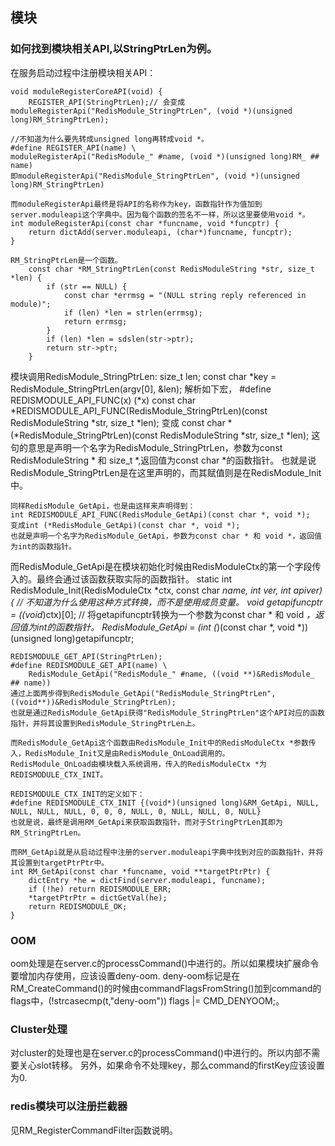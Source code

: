 ## 模块

### 如何找到模块相关API,以StringPtrLen为例。

在服务启动过程中注册模块相关API：

    void moduleRegisterCoreAPI(void) {
        REGISTER_API(StringPtrLen);// 会变成moduleRegisterApi("RedisModule_StringPtrLen", (void *)(unsigned long)RM_StringPtrLen);

    //不知道为什么要先转成unsigned long再转成void *。
    #define REGISTER_API(name) \
    moduleRegisterApi("RedisModule_" #name, (void *)(unsigned long)RM_ ## name)
    即moduleRegisterApi("RedisModule_StringPtrLen", (void *)(unsigned long)RM_StringPtrLen)

    而moduleRegisterApi最终是将API的名称作为key，函数指针作为值加到server.moduleapi这个字典中。因为每个函数的签名不一样，所以这里要使用void *。
    int moduleRegisterApi(const char *funcname, void *funcptr) {
        return dictAdd(server.moduleapi, (char*)funcname, funcptr);
    }

    RM_StringPtrLen是一个函数。
        const char *RM_StringPtrLen(const RedisModuleString *str, size_t *len) {
            if (str == NULL) {
                const char *errmsg = "(NULL string reply referenced in module)";
                if (len) *len = strlen(errmsg);
                return errmsg;
            }
            if (len) *len = sdslen(str->ptr);
            return str->ptr;
        }

模块调用RedisModule_StringPtrLen:
        size_t len;
        const char *key = RedisModule_StringPtrLen(argv[0], &len);
解析如下宏，
    #define REDISMODULE_API_FUNC(x) (*x)
    const char *REDISMODULE_API_FUNC(RedisModule_StringPtrLen)(const RedisModuleString *str, size_t *len);
    变成 const char * (*RedisModule_StringPtrLen)(const RedisModuleString *str, size_t *len); 
    这句的意思是声明一个名字为RedisModule_StringPtrLen，参数为const RedisModuleString * 和 size_t *,返回值为const char *的函数指针。
    也就是说RedisModule_StringPtrLen是在这里声明的，而其赋值则是在RedisModule_Init中。

    同样RedisModule_GetApi，也是由这样来声明得到：
    int REDISMODULE_API_FUNC(RedisModule_GetApi)(const char *, void *);
    变成int (*RedisModule_GetApi)(const char *, void *);
    也就是声明一个名字为RedisModule_GetApi，参数为const char * 和 void *，返回值为int的函数指针。


而RedisModule_GetApi是在模块初始化时候由RedisModuleCtx的第一个字段传入的。最终会通过该函数获取实际的函数指针。
    static int RedisModule_Init(RedisModuleCtx *ctx, const char *name, int ver, int apiver) {
    // 不知道为什么使用这种方式转换，而不是使用成员变量。
    void *getapifuncptr = ((void**)ctx)[0];
    // 将getapifuncptr转换为一个参数为const char * 和 void *，返回值为int的函数指针。
    RedisModule_GetApi = (int (*)(const char *, void *)) (unsigned long)getapifuncptr;

    REDISMODULE_GET_API(StringPtrLen);
    #define REDISMODULE_GET_API(name) \
        RedisModule_GetApi("RedisModule_" #name, ((void **)&RedisModule_ ## name))
    通过上面两步得到RedisModule_GetApi("RedisModule_StringPtrLen",((void**))&RedisModule_StringPtrLen);
    也就是通过RedisModule_GetApi获得"RedisModule_StringPtrLen"这个API对应的函数指针，并将其设置到RedisModule_StringPtrLen上。

    而RedisModule_GetApi这个函数由RedisModule_Init中的RedisModuleCtx *参数传入，RedisModule_Init又是由RedisModule_OnLoad调用的。
    RedisModule_OnLoad由模块载入系统调用，传入的RedisModuleCtx *为REDISMODULE_CTX_INIT。
    
    REDISMODULE_CTX_INIT的定义如下：
    #define REDISMODULE_CTX_INIT {(void*)(unsigned long)&RM_GetApi, NULL, NULL, NULL, NULL, 0, 0, 0, NULL, 0, NULL, NULL, 0, NULL}
    也就是说，最终是调用RM_GetApi来获取函数指针，而对于StringPtrLen其即为RM_StringPtrLen。

    而RM_GetApi就是从启动过程中注册的server.moduleapi字典中找到对应的函数指针，并将其设置到targetPtrPtr中。
    int RM_GetApi(const char *funcname, void **targetPtrPtr) {
        dictEntry *he = dictFind(server.moduleapi, funcname);
        if (!he) return REDISMODULE_ERR;
        *targetPtrPtr = dictGetVal(he);
        return REDISMODULE_OK;
    }
    
### OOM 

oom处理是在server.c的processCommand()中进行的。所以如果模块扩展命令要增加内存使用，应该设置deny-oom.
deny-oom标记是在RM_CreateCommand()的时候由commandFlagsFromString()加到command的flags中，(!strcasecmp(t,"deny-oom")) flags |= CMD_DENYOOM;。

### Cluster处理

对cluster的处理也是在server.c的processCommand()中进行的。所以内部不需要关心slot转移。
另外，如果命令不处理key，那么command的firstKey应该设置为0.

### redis模块可以注册拦截器

见RM_RegisterCommandFilter函数说明。